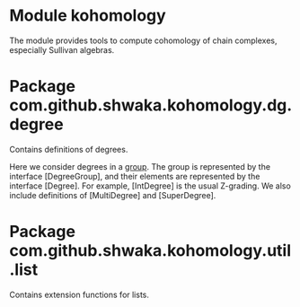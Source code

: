 # Module kohomology
The module provides tools to compute cohomology of chain complexes, especially Sullivan algebras.

# Package com.github.shwaka.kohomology.dg.degree
Contains definitions of degrees.

Here we consider degrees in a [group](https://en.wikipedia.org/wiki/Group_%28mathematics%29).
The group is represented by the interface [DegreeGroup],
and their elements are represented by the interface [Degree].
For example, [IntDegree] is the usual Z-grading.
We also include definitions of [MultiDegree] and [SuperDegree].

# Package com.github.shwaka.kohomology.util.list
Contains extension functions for lists.
